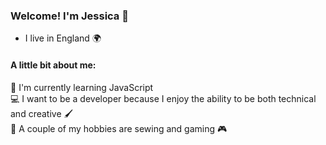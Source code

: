 ### Welcome! I'm Jessica 👋

- I live in England 🌍

#### A little bit about me:  
🌱 I'm currently learning JavaScript  
💻 I want to be a developer because I enjoy the ability to be both technical and creative 🖌️  
🧵 A couple of my hobbies are sewing and gaming 🎮  

<!--
**jesvica/jesvica** is a ✨ _special_ ✨ repository because its `README.md` (this file) appears on your GitHub profile.

Here are some ideas to get you started:

- 🔭 I’m currently a student on Black Codher's Full Stack Developer course
- 🌱 I’m currently learning ...
- 👯 I’m looking to collaborate on ...
- 🤔 I’m looking for help with ...
- 💬 Ask me about ...
- 📫 How to reach me: ...
- 😄 Pronouns: ...
- ⚡ Fun fact: ...
-->
